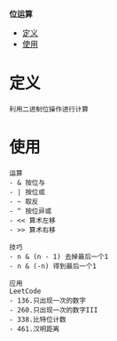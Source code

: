 **位运算**  
- [定义](#定义)
- [使用](#使用)

# 定义 #
```
利用二进制位操作进行计算
```

# 使用 #
```
运算
- & 按位与
- | 按位或
- ~ 取反
- ^ 按位异或
- << 算术左移
- >> 算术右移

技巧
- n & (n - 1) 去掉最后一个1
- n & (-n) 得到最后一个1

应用
LeetCode
- 136.只出现一次的数字
- 260.只出现一次的数字III
- 338.比特位计数
- 461.汉明距离
```